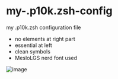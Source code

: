 # my-.p10k.zsh-config
my .p10k.zsh configuration file

- no elements at right part
- essential at left
- clean symbols
- MesloLGS nerd font used

![image](https://user-images.githubusercontent.com/101278218/157490718-554c3fce-2ad6-4194-9579-41cfd87f9684.png)


